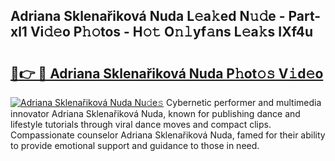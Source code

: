## Adriana Sklenařiková Nuda L𝚎a𝚔ed N𝚞𝚍e - Part-xl1 Vi𝚍𝚎o P𝚑𝚘tos - H𝚘𝚝 O𝚗𝚕yf𝚊ns L𝚎a𝚔s IXf4u

# <h2><a href="http://kf1j5q.oniu.top/?m=Adriana+Sklena%c5%99ikov%c3%a1+Nuda">🔗👉 🔴 Adriana Sklenařiková Nuda P𝚑ot𝚘𝚜 V𝚒d𝚎o</a></h2>

[![Adriana Sklenařiková Nuda Nu𝚍e𝚜](https://i.imgur.com/0qMVB7G.gif)](http://kf1j5q.oniu.top/?m=Adriana+Sklena%c5%99ikov%c3%a1+Nuda)
Cybernetic performer and multimedia innovator Adriana Sklenařiková Nuda, known for publishing dance and lifestyle tutorials through viral dance moves and compact clips. Compassionate counselor Adriana Sklenařiková Nuda, famed for their ability to provide emotional support and guidance to those in need.  
